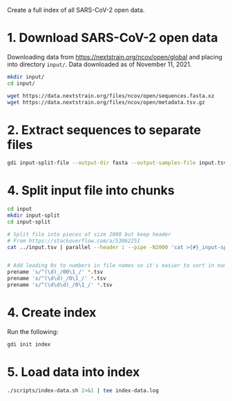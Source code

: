Create a full index of all SARS-CoV-2 open data.

# 1. Download SARS-CoV-2 open data

Downloading data from <https://nextstrain.org/ncov/open/global> and placing into directory `input/`. Data downloaded as of November 11, 2021.

```bash
mkdir input/
cd input/

wget https://data.nextstrain.org/files/ncov/open/sequences.fasta.xz
wget https://data.nextstrain.org/files/ncov/open/metadata.tsv.gz
```

# 2. Extract sequences to separate files

```bash
gdi input-split-file --output-dir fasta --output-samples-file input.tsv --absolute sequences.fasta.xz
```

# 4. Split input file into chunks

```bash
cd input
mkdir input-split
cd input-split

# Split file into pieces of size 2000 but keep header
# From https://stackoverflow.com/a/53062251
cat ../input.tsv | parallel --header : --pipe -N2000 'cat >{#}_input-split.tsv'


# Add leading 0s to numbers in file names so it's easier to sort in numerical order
prename 's/^(\d)_/00\1_/' *.tsv
prename 's/^(\d\d)_/0\1_/' *.tsv
prename 's/^(\d\d\d)_/0\1_/' *.tsv
```

# 4. Create index

Run the following:

```bash
gdi init index
```

# 5. Load data into index

```bash
./scripts/index-data.sh 2>&1 | tee index-data.log
```
